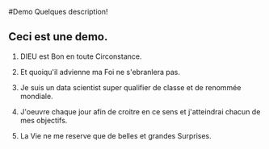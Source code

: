 #Demo
Quelques  description!

## Ceci est une demo. 

1. DIEU est Bon en toute Circonstance.

2. Et quoiqu'il advienne ma Foi ne s'ebranlera pas.

3. Je suis un data scientist super qualifier de classe et de renommée mondiale.

4. J'oeuvre chaque jour afin de croitre en ce sens et j'atteindrai chacun de mes objectifs.

5. La Vie ne me reserve que de belles et grandes Surprises. 
